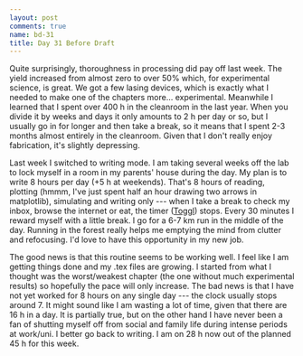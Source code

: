 ```yaml
---
layout: post
comments: true
name: bd-31
title: Day 31 Before Draft
---
```


Quite surprisingly, thoroughness in processing did pay off last week. The yield increased from almost zero to over 50% which, for experimental science, is great. We got a few lasing devices, which is exactly what I needed to make one of the chapters more... experimental. Meanwhile I learned that I spent over 400 h in the cleanroom in the last year. When you divide it by weeks and days it only amounts to 2&nbsp;h per day or so, but I usually go in for longer and then take a break, so it means that I spent 2-3 months almost entirely in the cleanroom. Given that I don't really enjoy fabrication, it's slightly depressing.

Last week I switched to writing mode. I am taking several weeks off the lab to lock myself in a room in my parents' house during the day. My plan is to write 8 hours per day (+5&nbsp;h at weekends). That's 8 hours of reading, plotting (hmmm, I've just spent half an hour drawing two arrows in matplotlib), simulating and writing only --- when I take a break to check my inbox, browse the internet or eat, the timer ([Toggl](http://toggl.com)) stops. Every 30 minutes I reward myself with a little break. I go for a 6-7&nbsp;km run in the middle of the day. Running in the forest really helps me emptying the mind from clutter and refocusing. I'd love to have this opportunity in my new job.

The good news is that this routine seems to be working well. I feel like I am getting things done and my .tex files are growing. I started from what I thought was the worst/weakest chapter (the one without much experimental results) so hopefully the pace will only increase. The bad news is that I have not yet worked for 8 hours on any single day --- the clock usually stops around 7. It might sound like I am wasting a lot of time, given that there are 16&nbsp;h in a day. It is partially true, but on the other hand I have never been a fan of shutting myself off from social and family life during intense periods at work/uni. I better go back to writing. I am on 28&nbsp;h now out of the planned 45&nbsp;h for this week.